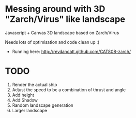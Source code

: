 Messing around with 3D "Zarch/Virus" like landscape
===================================================

Javascript + Canvas 3D landscape based on Zarch/Virus

Needs lots of optimisation and code clean up :)

+ Running here: http://revdancatt.github.com/CAT808-zarch/

TODO
====

1. Render the actual ship
2. Adjust the speed to be a combination of thrust and angle
3. Add height
4. Add Shadow
5. Random landscape generation
6. Larger landscape